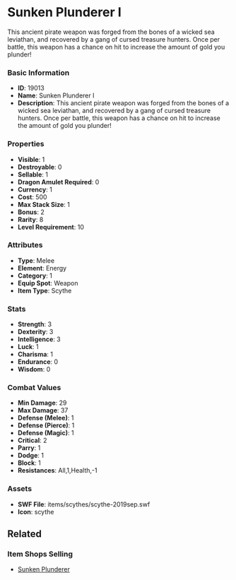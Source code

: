 # Sunken Plunderer I

This ancient pirate weapon was forged from the bones of a wicked sea leviathan, and recovered by a gang of cursed treasure hunters. Once per battle, this weapon has a chance on hit to increase the amount of gold you plunder!

### Basic Information

- **ID**: 19013
- **Name**: Sunken Plunderer I
- **Description**: This ancient pirate weapon was forged from the bones of a wicked sea leviathan, and recovered by a gang of cursed treasure hunters. Once per battle, this weapon has a chance on hit to increase the amount of gold you plunder!

### Properties

- **Visible**: 1
- **Destroyable**: 0
- **Sellable**: 1
- **Dragon Amulet Required**: 0
- **Currency**: 1
- **Cost**: 500
- **Max Stack Size**: 1
- **Bonus**: 2
- **Rarity**: 8
- **Level Requirement**: 10

### Attributes

- **Type**: Melee
- **Element**: Energy
- **Category**: 1
- **Equip Spot**: Weapon
- **Item Type**: Scythe

### Stats

- **Strength**: 3
- **Dexterity**: 3
- **Intelligence**: 3
- **Luck**: 1
- **Charisma**: 1
- **Endurance**: 0
- **Wisdom**: 0

### Combat Values

- **Min Damage**: 29
- **Max Damage**: 37
- **Defense (Melee)**: 1
- **Defense (Pierce)**: 1
- **Defense (Magic)**: 1
- **Critical**: 2
- **Parry**: 1
- **Dodge**: 1
- **Block**: 1
- **Resistances**: All,1,Health,-1

### Assets

- **SWF File**: items/scythes/scythe-2019sep.swf
- **Icon**: scythe

## Related

### Item Shops Selling

- [Sunken Plunderer](../item-shops/638-sunken-plunderer.md)

